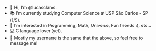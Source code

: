 - 👋 Hi, I’m @lucasclaros.
- 📚 I’m currently studying Computer Science at USP São Carlos - SP (1/5).
- 👀 I’m interested in Programming, Math, Universe, Fun friends :), etc... 
- 💻 C language lover (yet).
- 📧 Mostly my username is the same that the above, so feel free to message me!
